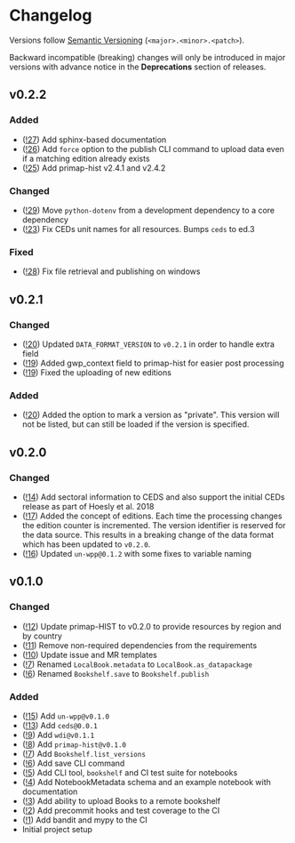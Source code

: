 # Changelog

Versions follow [Semantic Versioning](https://semver.org/) (`<major>.<minor>.<patch>`).

Backward incompatible (breaking) changes will only be introduced in major versions
with advance notice in the **Deprecations** section of releases.


<!--
You should *NOT* be adding new changelog entries to this file, this
file is managed by towncrier. See changelog/README.md.

You *may* edit previous changelogs to fix problems like typo corrections or such.
To add a new changelog entry, please see
https://pip.pypa.io/en/latest/development/contributing/#news-entries,
noting that we use the `changelog` directory instead of news, md instead
of rst and use slightly different categories.
-->

<!-- towncrier release notes start -->


## v0.2.2

### Added

- ([!27](https://gitlab.com/climate-resource/bookshelf/bookshelf/merge_requests/27)) Add sphinx-based documentation
- ([!26](https://gitlab.com/climate-resource/bookshelf/bookshelf/merge_requests/26)) Add `force` option to the publish CLI command to upload data even if a matching edition already exists
- ([!25](https://gitlab.com/climate-resource/bookshelf/bookshelf/merge_requests/25)) Add primap-hist v2.4.1 and v2.4.2

### Changed

- ([!29](https://gitlab.com/climate-resource/bookshelf/bookshelf/merge_requests/29)) Move `python-dotenv` from a development dependency to a core dependency
- ([!23](https://gitlab.com/climate-resource/bookshelf/bookshelf/merge_requests/23)) Fix CEDs unit names for all resources. Bumps `ceds` to ed.3

### Fixed

- ([!28](https://gitlab.com/climate-resource/bookshelf/bookshelf/-/merge_requests/28)) Fix file retrieval and publishing on windows

## v0.2.1

### Changed

- ([!20](https://gitlab.com/climate-resource/bookshelf/bookshelf/merge_requests/20)) Updated `DATA_FORMAT_VERSION` to `v0.2.1` in order to handle extra field
- ([!19](https://gitlab.com/climate-resource/bookshelf/bookshelf/merge_requests/19)) Added gwp_context field to primap-hist for easier post processing
- ([!19](https://gitlab.com/climate-resource/bookshelf/bookshelf/merge_requests/19)) Fixed the uploading of new editions

### Added

- ([!20](https://gitlab.com/climate-resource/bookshelf/bookshelf/merge_requests/20)) Added the option to mark a version as "private". This version will not be listed, but can still be loaded if the version is specified.

## v0.2.0

### Changed

- ([!14](https://gitlab.com/climate-resource/bookshelf/bookshelf/merge_requests/14)) Add sectoral information to CEDS and also support the initial CEDs release as part of Hoesly et al. 2018
- ([!17](https://gitlab.com/climate-resource/bookshelf/bookshelf/merge_requests/17)) Added the concept of editions. Each time the processing changes the edition counter is incremented. The version identifier is reserved for the data source. This results in a breaking change of the data format which has been updated to `v0.2.0`.
- ([!16](https://gitlab.com/climate-resource/bookshelf/bookshelf/merge_requests/16))  Updated `un-wpp@0.1.2` with some fixes to variable naming

## v0.1.0

### Changed

- ([!12](https://gitlab.com/climate-resource/bookshelf/bookshelf/merge_requests/12)) Update primap-HIST to v0.2.0 to provide resources by region and by country
- ([!11](https://gitlab.com/climate-resource/bookshelf/bookshelf/merge_requests/11)) Remove non-required dependencies from the  requirements
- ([!10](https://gitlab.com/climate-resource/bookshelf/bookshelf/merge_requests/10)) Update issue and MR templates
- ([!7](https://gitlab.com/climate-resource/bookshelf/bookshelf/merge_requests/7)) Renamed `LocalBook.metadata` to `LocalBook.as_datapackage`
- ([!6](https://gitlab.com/climate-resource/bookshelf/bookshelf/merge_requests/6)) Renamed `Bookshelf.save` to `Bookshelf.publish`

### Added

- ([!15](https://gitlab.com/climate-resource/bookshelf/bookshelf/merge_requests/15)) Add `un-wpp@v0.1.0`
- ([!13](https://gitlab.com/climate-resource/bookshelf/bookshelf/merge_requests/13)) Add `ceds@0.0.1`
- ([!9](https://gitlab.com/climate-resource/bookshelf/bookshelf/merge_requests/9)) Add `wdi@v0.1.1`
- ([!8](https://gitlab.com/climate-resource/bookshelf/bookshelf/merge_requests/8)) Add `primap-hist@v0.1.0`
- ([!7](https://gitlab.com/climate-resource/bookshelf/bookshelf/merge_requests/7)) Add `Bookshelf.list_versions`
- ([!6](https://gitlab.com/climate-resource/bookshelf/bookshelf/merge_requests/6)) Add save CLI command
- ([!5](https://gitlab.com/climate-resource/bookshelf/bookshelf/merge_requests/5)) Add CLI tool, `bookshelf` and CI test suite for notebooks
- ([!4](https://gitlab.com/climate-resource/bookshelf/bookshelf/merge_requests/4)) Add NotebookMetadata schema and an example notebook with documentation
- ([!3](https://gitlab.com/climate-resource/bookshelf/bookshelf/merge_requests/3)) Add ability to upload Books to a remote bookshelf
- ([!2](https://gitlab.com/climate-resource/bookshelf/bookshelf/merge_requests/2)) Add precommit hooks and test coverage to the CI
- ([!1](https://gitlab.com/climate-resource/bookshelf/bookshelf/merge_requests/1)) Add bandit and mypy to the CI
- Initial project setup

